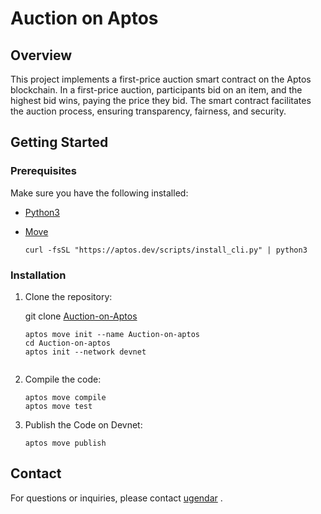 # Auction on Aptos

## Overview

This project implements a first-price auction smart contract on the Aptos blockchain. In a first-price auction, participants bid on an item, and the highest bid wins, paying the price they bid. The smart contract facilitates the auction process, ensuring transparency, fairness, and security.


## Getting Started

### Prerequisites

Make sure you have the following installed:

- [Python3](https://www..org/)
- [Move](https://aptos.dev/en/build/smart-contracts/book)
    
    ```curl -fsSL "https://aptos.dev/scripts/install_cli.py" | python3``` 

 

### Installation

1. Clone the repository:

   git clone [Auction-on-Aptos](https://github.com/ugendar07/Auction-on-Aptos.git)
   
   ```
   aptos move init --name Auction-on-aptos
   cd Auction-on-aptos
   aptos init --network devnet
    
   ```
2. Compile the code:
    ```
    aptos move compile
    aptos move test
    ```
3. Publish the Code on Devnet:
   
     ```
     aptos move publish
     ```

## Contact
For questions or inquiries, please contact [ugendar](mailto:ugendar07@gmail.com) .
